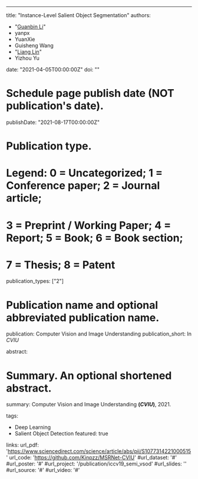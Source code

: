 ---
title: "Instance-Level Salient Object Segmentation"
authors:
- "[Guanbin Li](http://guanbinli.com)"
- yanpx
- YuanXie
- Guisheng Wang
- "[Liang Lin](http://www.linliang.net/)" 
- Yizhou Yu

date: "2021-04-05T00:00:00Z"
doi: ""

# Schedule page publish date (NOT publication's date).
publishDate: "2021-08-17T00:00:00Z"

# Publication type.
# Legend: 0 = Uncategorized; 1 = Conference paper; 2 = Journal article;
# 3 = Preprint / Working Paper; 4 = Report; 5 = Book; 6 = Book section;
# 7 = Thesis; 8 = Patent
publication_types: ["2"]

# Publication name and optional abbreviated publication name.
publication: Computer Vision and Image Understanding
publication_short: In *CVIU*

abstract: 

# Summary. An optional shortened abstract.
summary: Computer Vision and Image Understanding **(*CVIU*)**, 2021.

tags:
- Deep Learning
- Salient Object Detection
featured: true

links:
url_pdf: 'https://www.sciencedirect.com/science/article/abs/pii/S1077314221000515'
url_code: 'https://github.com/Kinpzz/MSRNet-CVIU'
#url_dataset: '#'
#url_poster: '#'
#url_project: '/publication/iccv19_semi_vsod'
#url_slides: ''
#url_source: '#'
#url_video: '#'